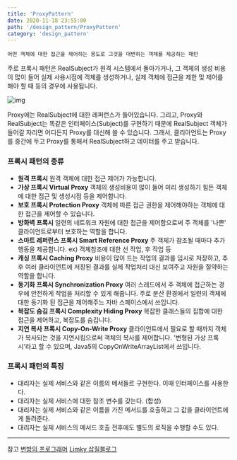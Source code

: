 ```yaml
---
title: 'ProxyPattern'
date: 2020-11-18 23:55:00
path: '/design_pattern/ProxyPattern'
category: 'design_pattern'
---
```


`어떤 객체에 대한 접근을 제어하는 용도로 그것을 대변하는 객체를 제공하는 패턴`

주로 프록시 패턴은 RealSubject가 원격 시스템에서 돌아가거나, 그 객체의 생성 비용이 많이 들어 실제 사용시점에 객체를 생성하거나, 실제 객체에 접근을 제한 및 제어를 해야 할 때 등의 경우에 사용됩니다.

![img](https://t1.daumcdn.net/cfile/tistory/9961493E5C3C3CE30C)

Proxy에는 RealSubject에 대한 레퍼런스가 들어있습니다.
그리고, Proxy와 RealSubject는 똑같은 인터페이스(Subject)를 구현하기 때문에 RealSubject 객체가 들어갈 자리면 어디든지 Proxy를 대신해 쓸 수 있습니다.
그래서, 클리아언트는 Proxy를 중간에 두고 Proxy를 통해서 RealSubject하고 데이터를 주고 받습니다.


### 프록시 패턴의 종류

* **원격 프록시** 원격 객체에 대한 접근 제어가 가능합니다.
* **가상 프록시 Virtual Proxy** 객체의 생성비용이 많이 들어 미리 생성하기 힘든 객체에 대한 접근 및 생성시점 등을 제어합니다.
* **보호 프록시 Protection Proxy** 객체에 따른 접근 권한을 제어해야하는 객체에 대한 접근을 제어할 수 있습니다.
* **방화벽 프록시** 일련의 네트워크 자원에 대한 접근을 제어함으로써 주 객체를 '나쁜' 클라이언트로부터 보호하는 역할을 합니다.
* **스마트 레퍼런스 프록시 Smart Reference Proxy** 주 객체가 참조될 때마다 추가 행동을 제공합니다. ex) 객체참조에 대한 선 작업, 후 작업 등
* **캐싱 프록시 Caching Proxy** 비용이 많이 드는 작업의 결과를 임시로 저장하고, 추후 여러 클라이언트에 저장된 결과를 실제 작업처리 대신 보여주고 자원을 절약하는 역할을 합니다.
* **동기화 프록시 Synchronization Proxy** 여러 스레드에서 주 객체에 접근하는 경우에 안전하게 작업을 처리할 수 있게 해줍니다. 주로 분산 환경에서 일련의 객체에 대한 동기화 된 접근을 제어해주느 자바 스페이스에서 쓰입니다.
* **복잡도 숨김 프록시 Complexity Hiding Proxy** 복잡한 클래스들의 집합에 대한 접근을 제어하고, 복잡도를 숨깁니다.
* **지연 복사 프록시 Copy-On-Write Proxy** 클라이언트에서 필요로 할 때까지 객체가 복사되는 것을 지연시킴으로써 객체의 복사를 제어합니다. '변형된 가상 프록시'라고 할 수 있으며, Java5의 CopyOnWriteArrayList에서 쓰입니다.


### 프록시 패턴의 특징

* 대리자는 실제 서비스와 같은 이름의 메서들르 구현한다. 이때 인터페이스를 사용한다.
* 대리자는 실제 서비스에 대한 참조 변수를 갖는다. (합성)
* 대리자는 실제 서비스와 같은 이름을 가진 메서드를 호출하고 그 값을 클라이언트에게 돌려준다.
* 대리자는 실제 서비스의 메서드 호출 전후에도 별도의 로직을 수행할 수도 있다.



___
참고    [변방의 프로그래머]('https://developside.tistory.com/80') [Limky 삽질블로그]('https://limkydev.tistory.com/79')